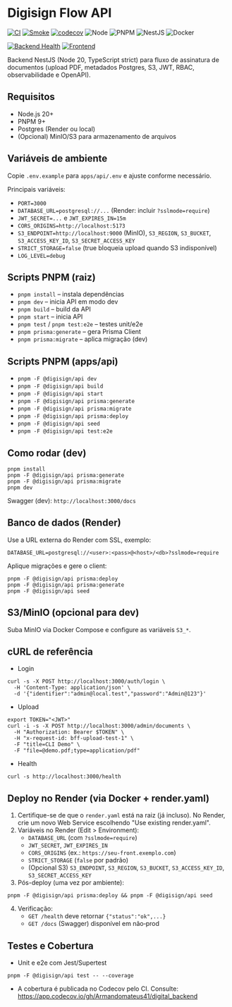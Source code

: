 # Digisign Flow API

[![CI](https://github.com/Armandomateus41/digital_backend/actions/workflows/ci.yml/badge.svg)](https://github.com/Armandomateus41/digital_backend/actions/workflows/ci.yml)
[![Smoke](https://github.com/Armandomateus41/digital_backend/actions/workflows/smoke.yml/badge.svg)](https://github.com/Armandomateus41/digital_backend/actions/workflows/smoke.yml)
[![codecov](https://codecov.io/gh/Armandomateus41/digital_backend/branch/main/graph/badge.svg)](https://app.codecov.io/gh/Armandomateus41/digital_backend)
![Node](https://img.shields.io/badge/node-20.x-026e00?logo=node.js&logoColor=white)
![PNPM](https://img.shields.io/badge/pnpm-9.x-f69220?logo=pnpm&logoColor=white)
![NestJS](https://img.shields.io/badge/NestJS-11.0-e0234e?logo=nestjs&logoColor=white)
![Docker](https://img.shields.io/badge/Docker-ready-0db7ed?logo=docker&logoColor=white)

[![Backend Health](https://img.shields.io/website?url=https%3A%2F%2Fdigital-backend-6vr0.onrender.com%2Fhealth&label=Backend%20Health)](https://digital-backend-6vr0.onrender.com/health)
[![Frontend](https://img.shields.io/website?url=https%3A%2F%2Fdigital-frontend-xi.vercel.app%2Flogin&label=Frontend)](https://digital-frontend-xi.vercel.app/login)

Backend NestJS (Node 20, TypeScript strict) para fluxo de assinatura de documentos (upload PDF, metadados Postgres, S3, JWT, RBAC, observabilidade e OpenAPI).

## Requisitos
- Node.js 20+
- PNPM 9+
- Postgres (Render ou local)
- (Opcional) MinIO/S3 para armazenamento de arquivos

## Variáveis de ambiente
Copie `.env.example` para `apps/api/.env` e ajuste conforme necessário.

Principais variáveis:
- `PORT=3000`
- `DATABASE_URL=postgresql://...` (Render: incluir `?sslmode=require`)
- `JWT_SECRET=...` e `JWT_EXPIRES_IN=15m`
- `CORS_ORIGINS=http://localhost:5173`
- `S3_ENDPOINT=http://localhost:9000` (MinIO), `S3_REGION`, `S3_BUCKET`, `S3_ACCESS_KEY_ID`, `S3_SECRET_ACCESS_KEY`
- `STRICT_STORAGE=false` (true bloqueia upload quando S3 indisponível)
- `LOG_LEVEL=debug`

## Scripts PNPM (raiz)
- `pnpm install` – instala dependências
- `pnpm dev` – inicia API em modo dev
- `pnpm build` – build da API
- `pnpm start` – inicia API
- `pnpm test` / `pnpm test:e2e` – testes unit/e2e
- `pnpm prisma:generate` – gera Prisma Client
- `pnpm prisma:migrate` – aplica migração (dev)

## Scripts PNPM (apps/api)
- `pnpm -F @digisign/api dev`
- `pnpm -F @digisign/api build`
- `pnpm -F @digisign/api start`
- `pnpm -F @digisign/api prisma:generate`
- `pnpm -F @digisign/api prisma:migrate`
- `pnpm -F @digisign/api prisma:deploy`
- `pnpm -F @digisign/api seed`
- `pnpm -F @digisign/api test:e2e`

## Como rodar (dev)
```
pnpm install
pnpm -F @digisign/api prisma:generate
pnpm -F @digisign/api prisma:migrate
pnpm dev
```
Swagger (dev): `http://localhost:3000/docs`

## Banco de dados (Render)
Use a URL externa do Render com SSL, exemplo:
```
DATABASE_URL=postgresql://<user>:<pass>@<host>/<db>?sslmode=require
```
Aplique migrações e gere o client:
```
pnpm -F @digisign/api prisma:deploy
pnpm -F @digisign/api prisma:generate
pnpm -F @digisign/api seed
```

## S3/MinIO (opcional para dev)
Suba MinIO via Docker Compose e configure as variáveis `S3_*`.

## cURL de referência
- Login
```
curl -s -X POST http://localhost:3000/auth/login \
  -H 'Content-Type: application/json' \
  -d '{"identifier":"admin@local.test","password":"Admin@123"}'
```
- Upload
```
export TOKEN="<JWT>"
curl -i -s -X POST http://localhost:3000/admin/documents \
  -H "Authorization: Bearer $TOKEN" \
  -H "x-request-id: bff-upload-test-1" \
  -F "title=CLI Demo" \
  -F "file=@demo.pdf;type=application/pdf"
```
- Health
```
curl -s http://localhost:3000/health
```

## Deploy no Render (via Docker + render.yaml)
1) Certifique-se de que o `render.yaml` está na raiz (já incluso). No Render, crie um novo Web Service escolhendo "Use existing render.yaml".
2) Variáveis no Render (Edit > Environment):
   - `DATABASE_URL` (com `?sslmode=require`)
   - `JWT_SECRET`, `JWT_EXPIRES_IN`
   - `CORS_ORIGINS` (ex.: `https://seu-front.exemplo.com`)
   - `STRICT_STORAGE` (`false` por padrão)
   - (Opcional S3) `S3_ENDPOINT`, `S3_REGION`, `S3_BUCKET`, `S3_ACCESS_KEY_ID`, `S3_SECRET_ACCESS_KEY`
3) Pós-deploy (uma vez por ambiente):
```
pnpm -F @digisign/api prisma:deploy && pnpm -F @digisign/api seed
```
4) Verificação:
   - `GET /health` deve retornar `{"status":"ok",...}`
   - `GET /docs` (Swagger) disponível em não‑prod

## Testes e Cobertura
- Unit e e2e com Jest/Supertest
```
pnpm -F @digisign/api test -- --coverage
```
- A cobertura é publicada no Codecov pelo CI. Consulte: https://app.codecov.io/gh/Armandomateus41/digital_backend